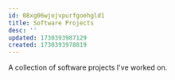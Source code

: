 ```yaml
---
id: 08xg06wjojvpurfgoehgld1
title: Software Projects
desc: ''
updated: 1730393987129
created: 1730393978819
---
```


A collection of software projects I've worked on.
